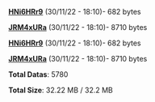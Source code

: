 [**HNi6HRr9**](/data/HNi6HRr9.txt) (30/11/22 - 18:10)- 682 bytes

[**JRM4xURa**](/data/JRM4xURa.txt) (30/11/22 - 18:10)- 8710 bytes

[**HNi6HRr9**](/data/HNi6HRr9.txt) (30/11/22 - 18:10)- 682 bytes

[**JRM4xURa**](/data/JRM4xURa.txt) (30/11/22 - 18:10)- 8710 bytes

**Total Datas**: 5780

**Total Size**: 32.22 MB / 32.2 MB